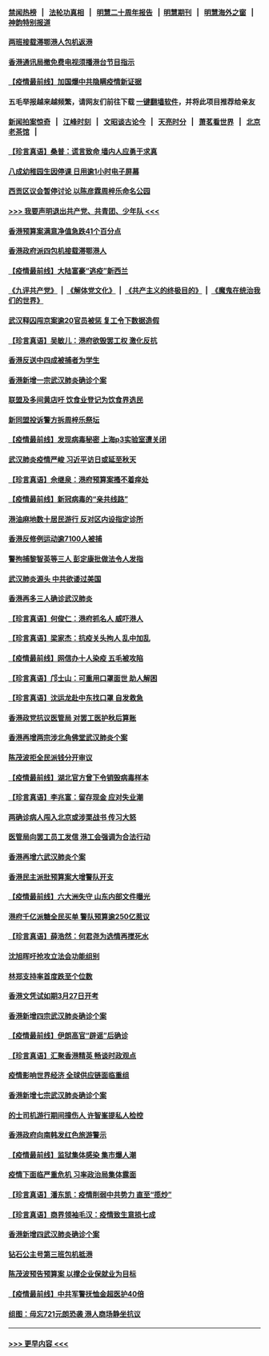 #### [禁闻热榜](热点新闻.md?=0)  &nbsp;&nbsp;|&nbsp;&nbsp; [法轮功真相](https://github.com/gfw-breaker/truth/blob/master/README.md?=0) &nbsp;&nbsp;|&nbsp;&nbsp; [明慧二十周年报告](https://github.com/gfw-breaker/mh-reports/blob/master/README.md?=0) &nbsp;&nbsp;|&nbsp;&nbsp;[明慧期刊](https://github.com/gfw-breaker/mh-qikan) &nbsp;&nbsp;|&nbsp;&nbsp; [明慧海外之窗](https://github.com/gfw-breaker/mh-news/blob/master/README.md?=0) &nbsp;&nbsp;|&nbsp;&nbsp; [神韵特别报道](https://github.com/gfw-breaker/mh-news/blob/master/shenyun.md?=0)
#### [两班接载滞鄂港人包机返港](../pages/nsc415/n11915855.md?t=03060202) 
#### [香港通讯局撤免费电视须播港台节目指示](../pages/nsc415/n11915831.md?t=03060202) 
#### [【疫情最前线】加国爆中共隐瞒疫情新证据](../pages/nsc415/n11915482.md?t=03060202) 
#### 五毛举报越来越频繁，请网友们前往下载 [一键翻墙软件](https://github.com/gfw-breaker/ssr-accounts)，并将此项目推荐给亲友
#### [新闻拍案惊奇](https://github.com/gfw-breaker/banned-news/blob/master/pages/link4.md) &nbsp;&nbsp;|&nbsp;&nbsp; [江峰时刻](https://github.com/gfw-breaker/banned-news/blob/master/pages/link4.md) &nbsp;&nbsp;|&nbsp;&nbsp; [文昭谈古论今](https://github.com/gfw-breaker/banned-news/blob/master/pages/link4.md) &nbsp;&nbsp;|&nbsp;&nbsp; [天亮时分](https://github.com/gfw-breaker/banned-news/blob/master/pages/link4.md) &nbsp;&nbsp;|&nbsp;&nbsp; [萧茗看世界](https://github.com/gfw-breaker/banned-news/blob/master/pages/link4.md) &nbsp;&nbsp;|&nbsp;&nbsp; [北京老茶馆](https://github.com/gfw-breaker/banned-news/blob/master/pages/link4.md) &nbsp;&nbsp;|&nbsp;&nbsp; 
#### [【珍言真语】桑普：谎言致命 墙内人应勇于求真](../pages/nsc415/n11915169.md?t=03060202) 
#### [八成幼稚园生因停课 日用逾1小时电子屏幕](../pages/nsc415/n11913263.md?t=03060202) 
#### [西贡区议会暂停讨论 以陈彦霖周梓乐命名公园](../pages/nsc415/n11913248.md?t=03060202) 
#### [>>> 我要声明退出共产党、共青团、少年队 <<<](https://github.com/begood0513/goodnews/blob/master/quit/letter.md) 
#### [香港预算案满意净值急跌41个百分点](../pages/nsc415/n11913236.md?t=03060202) 
#### [香港政府派四包机接载滞鄂港人](../pages/nsc415/n11913211.md?t=03060202) 
#### [【疫情最前线】大陆富豪“逃疫”新西兰](../pages/nsc415/n11913160.md?t=03060202) 
#### [《九评共产党》](https://github.com/begood0513/9ping.md/blob/master/README.md) &nbsp;|&nbsp; [《解体党文化》](../../../../jtdwh.md/blob/master/README.md)  &nbsp;|&nbsp; [《共产主义的终极目的》](../../../../gczydzjmd.md/blob/master/README.md) &nbsp;|&nbsp; [《魔鬼在统治我们的世界》](../../../../mgztzwmdsj.md/blob/master/README.md) 
#### [武汉释囚闯京案逾20官员被惩 复工令下数据造假](../pages/nsc415/n11912743.md?t=03060202) 
#### [【珍言真语】吴敏儿：港府欲毁罢工权 激化反抗](../pages/nsc415/n11912457.md?t=03060202) 
#### [香港反送中四成被捕者为学生](../pages/nsc415/n11910730.md?t=03060202) 
#### [香港新增一宗武汉肺炎确诊个案](../pages/nsc415/n11910724.md?t=03060202) 
#### [联盟及多间黄店吁 饮食业登记为饮食界选民](../pages/nsc415/n11910718.md?t=03060202) 
#### [新同盟投诉警方拆周梓乐祭坛](../pages/nsc415/n11910707.md?t=03060202) 
#### [【疫情最前线】发现病毒秘密 上海p3实验室遭关闭](../pages/nsc415/n11910640.md?t=03060202) 
#### [武汉肺炎疫情严峻 习近平访日或延至秋天](../pages/nsc415/n11910570.md?t=03060202) 
#### [【珍言真语】佘继泉：港府预算案搔不着痒处](../pages/nsc415/n11910011.md?t=03060202) 
#### [【疫情最前线】新冠病毒的“亲共线路”](../pages/nsc415/n11907734.md?t=03060202) 
#### [港油麻地数十居民游行 反对区内设指定诊所](../pages/nsc415/n11907900.md?t=03060202) 
#### [香港反修例运动逾7100人被捕](../pages/nsc415/n11907922.md?t=03060202) 
#### [警拘捕黎智英等三人 彭定康批做法令人发指](../pages/nsc415/n11907905.md?t=03060202) 
#### [武汉肺炎源头 中共欲诿过美国](../pages/nsc415/n11907665.md?t=03060202) 
#### [香港再多三人确诊武汉肺炎](../pages/nsc415/n11907846.md?t=03060202) 
#### [【珍言真语】何俊仁：港府抓名人 威吓港人](../pages/nsc415/n11907561.md?t=03060202) 
#### [【珍言真语】梁家杰：抗疫关头拘人 乱中加乱](../pages/nsc415/n11907444.md?t=03060202) 
#### [【疫情最前线】网信办十人染疫 五毛被攻陷](../pages/nsc415/n11903757.md?t=03060202) 
#### [【珍言真语】邝士山：可重用口罩面世 助人解困](../pages/nsc415/n11903875.md?t=03060202) 
#### [【珍言真语】沈运龙赴中东找口罩 自发救急](../pages/nsc415/n11903291.md?t=03060202) 
#### [香港政党抗议医管局 对罢工医护秋后算账](../pages/nsc415/n11901746.md?t=03060202) 
#### [香港再增两宗涉北角佛堂武汉肺炎个案](../pages/nsc415/n11901737.md?t=03060202) 
#### [陈茂波拒全民派钱分开审议](../pages/nsc415/n11901672.md?t=03060202) 
#### [【疫情最前线】湖北官方曾下令销毁病毒样本](../pages/nsc415/n11901518.md?t=03060202) 
#### [【珍言真语】李兆富：留存现金 应对失业潮](../pages/nsc415/n11901448.md?t=03060202) 
#### [两确诊病人闯入北京或涉栗战书 传习大怒](../pages/nsc415/n11901180.md?t=03060202) 
#### [医管局向罢工员工发信 港工会强调为合法行动](../pages/nsc415/n11898870.md?t=03060202) 
#### [香港再增六武汉肺炎个案](../pages/nsc415/n11898843.md?t=03060202) 
#### [香港民主派批预算案大增警队开支](../pages/nsc415/n11898813.md?t=03060202) 
#### [【疫情最前线】六大洲失守 山东内部文件曝光](../pages/nsc415/n11898455.md?t=03060202) 
#### [港府千亿派糖全民买单 警队预算逾250亿惹议](../pages/nsc415/n11898608.md?t=03060202) 
#### [【珍言真语】薛浩然：何君尧为选情再搅死水](../pages/nsc415/n11898269.md?t=03060202) 
#### [沈旭晖吁抢攻立法会功能组别](../pages/nsc415/n11896084.md?t=03060202) 
#### [林郑支持率首度跌至个位数](../pages/nsc415/n11896058.md?t=03060202) 
#### [香港文凭试如期3月27日开考](../pages/nsc415/n11896055.md?t=03060202) 
#### [香港新增四宗武汉肺炎确诊个案](../pages/nsc415/n11896040.md?t=03060202) 
#### [【疫情最前线】伊朗高官“辟谣”后确诊](../pages/nsc415/n11895902.md?t=03060202) 
#### [【珍言真语】汇聚香港精英 畅谈时政观点](../pages/nsc415/n11895733.md?t=03060202) 
#### [疫情影响世界经济 全球供应链面临重组](../pages/nsc415/n11895634.md?t=03060202) 
#### [香港新增七宗武汉肺炎确诊个案](../pages/nsc415/n11893498.md?t=03060202) 
#### [的士司机游行期间撞伤人 许智峯提私人检控](../pages/nsc415/n11893483.md?t=03060202) 
#### [香港政府向南韩发红色旅游警示](../pages/nsc415/n11893398.md?t=03060202) 
#### [【疫情最前线】监狱集体感染 集市爆人潮](../pages/nsc415/n11893181.md?t=03060202) 
#### [疫情下面临严重危机  习率政治局集体露面](../pages/nsc415/n11893305.md?t=03060202) 
#### [【珍言真语】潘东凯：疫情削弱中共势力 直至“揽炒”](../pages/nsc415/n11892866.md?t=03060202) 
#### [【珍言真语】商界领袖毛汉：疫情致生意损七成](../pages/nsc415/n11890348.md?t=03060202) 
#### [香港新增四武汉肺炎确诊个案](../pages/nsc415/n11890610.md?t=03060202) 
#### [钻石公主号第三班包机抵港](../pages/nsc415/n11890645.md?t=03060202) 
#### [陈茂波预告预算案 以撑企业保就业为目标](../pages/nsc415/n11890574.md?t=03060202) 
#### [【疫情最前线】中共军警抚恤金超医护40倍](../pages/nsc415/n11890458.md?t=03060202) 
#### [组图：毋忘721元朗恐袭 港人商场静坐抗议](../pages/nsc415/n11876882.md?t=03060202) 

----
#### [ >>> 更早内容 <<< ](../indexes/nsc415-earlier.md)
